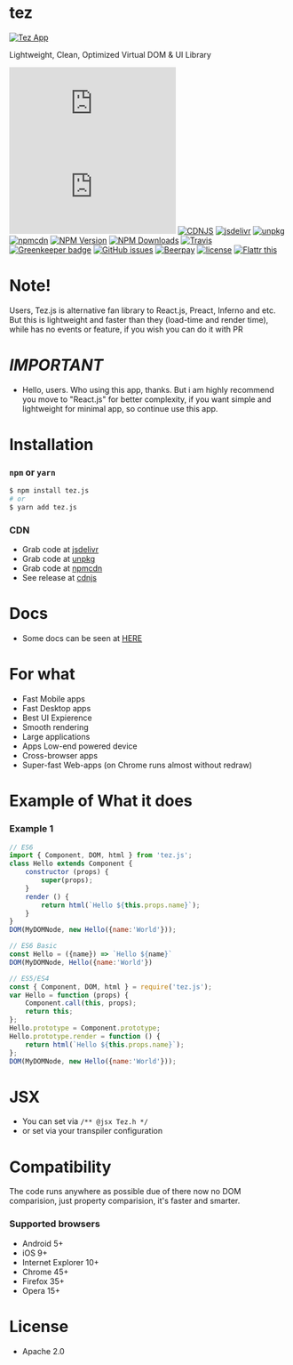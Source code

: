 # tez
[![Tez App][tez-image]][tez-url]

Lightweight, Clean, Optimized Virtual DOM & UI Library

[![size](http://img.badgesize.io/http://unpkg.com/tez.js?cache=false)](http://unpkg.com/tez.js)
[![gzipsize](http://img.badgesize.io/http://unpkg.com/tez.js?compression=gzip&cache=false)](http://unpkg.com/tez.js)
[![CDNJS](https://img.shields.io/cdnjs/v/tez.js.svg)](https://cdnjs.com/libraries/tez.js)
[![jsdelivr](https://img.shields.io/badge/cdn-jsdelivr-brightgreen.svg)](https://cdn.jsdelivr.net/npm/tez.js)  [![unpkg](https://img.shields.io/badge/cdn-unpkg-brightgreen.svg)](https://unpkg.com/tez.js)  [![npmcdn](https://img.shields.io/badge/cdn-npmcdn-brightgreen.svg)](https://npmcdn.com/tez.js)
[![NPM Version][npm-image]][npm-url]
[![NPM Downloads][downloads-image]][downloads-url]
[![Travis](https://img.shields.io/travis/dalisoft/tez.svg)](http://github.com/dalisoft/tez)
[![Greenkeeper badge](https://badges.greenkeeper.io/dalisoft/tez.svg)](https://greenkeeper.io/)
[![GitHub issues](https://img.shields.io/github/issues/dalisoft/tez.svg)](http://github.com/dalisoft/tez/issues)
[![Beerpay](https://img.shields.io/beerpay/dalisoft/tez.svg)](https://beerpay.io/dalisoft/tez/)
[![license](https://img.shields.io/github/license/dalisoft/tez.svg)](https://github.com/dalisoft/tez/blob/master/LICENSE)
[![Flattr this][flattr-image]][flattr-url]

# Note!
Users, Tez.js is alternative fan library to React.js, Preact, Inferno and etc. But this is lightweight and faster than they (load-time and render time), while has no events or feature, if you wish you can do it with PR

# *IMPORTANT*
* Hello, users. Who using this app, thanks. But i am highly recommend you move to "React.js" for better complexity, if you want simple and lightweight for minimal app, so continue use this app.

# Installation

### `npm` or `yarn`

```bash
$ npm install tez.js
# or
$ yarn add tez.js
```

### CDN

* Grab code at [jsdelivr](https://cdn.jsdelivr.net/npm/tez.js)
* Grab code at [unpkg](https://unpkg.com/tez.js)
* Grab code at [npmcdn](http://npmcdn.com/tez.js)
* See release at [cdnjs](https://cdnjs.com/libraries/tez.js)

# Docs
* Some docs can be seen at <a href="https://github.com/dalisoft/tez/tree/master/docs">HERE</a>

# For what
* Fast Mobile apps
* Fast Desktop apps
* Best UI Expierence
* Smooth rendering
* Large applications
* Apps Low-end powered device
* Cross-browser apps
* Super-fast Web-apps (on Chrome runs almost without redraw)

# Example of What it does

### Example 1

```javascript
// ES6
import { Component, DOM, html } from 'tez.js';
class Hello extends Component {
	constructor (props) {
		super(props);
	}
	render () {
		return html(`Hello ${this.props.name}`);
	}
}
DOM(MyDOMNode, new Hello({name:'World'}));

// ES6 Basic
const Hello = ({name}) => `Hello ${name}`
DOM(MyDOMNode, Hello({name:'World'})

// ES5/ES4
const { Component, DOM, html } = require('tez.js');
var Hello = function (props) {
	Component.call(this, props);
	return this;
};
Hello.prototype = Component.prototype;
Hello.prototype.render = function () {
	return html(`Hello ${this.props.name}`);
};
DOM(MyDOMNode, new Hello({name:'World'}));
```

# JSX
* You can set via `/** @jsx Tez.h */`
* or set via your transpiler configuration

# Compatibility
The code runs anywhere as possible due of there now no DOM comparision, just property comparision, it's faster and smarter.

### Supported browsers

* Android 5+
* iOS 9+
* Internet Explorer 10+
* Chrome 45+
* Firefox 35+
* Opera 15+

# License
* Apache 2.0

[tez-image]: https://raw.githubusercontent.com/dalisoft/tez/master/tez-logo.png
[tez-url]: https://github.com/dalisoft/tez/
[npm-image]: https://img.shields.io/npm/v/tez.js.svg
[npm-url]: https://npmjs.org/package/tez.js
[downloads-image]: https://img.shields.io/npm/dm/tez.js.svg
[downloads-url]: https://npmjs.org/package/tez.js
[flattr-image]: https://api.flattr.com/button/flattr-badge-large.png
[flattr-url]: https://flattr.com/thing/0bfc4bbb6273be0e5abeb8fa5e0c71a8
